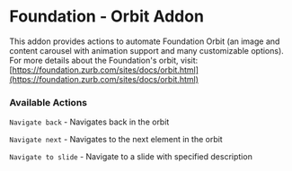 # Foundation - Orbit Addon

This addon provides actions to automate Foundation Orbit \(an image and content carousel with animation support and many customizable options\). For more details about the Foundation's orbit, visit: [https://foundation.zurb.com/sites/docs/orbit.html](https://foundation.zurb.com/sites/docs/orbit.html)

### Available Actions

`Navigate back` - Navigates back in the orbit

`Navigate next` - Navigates to the next element in the orbit

`Navigate to slide` - Navigate to a slide with specified description

